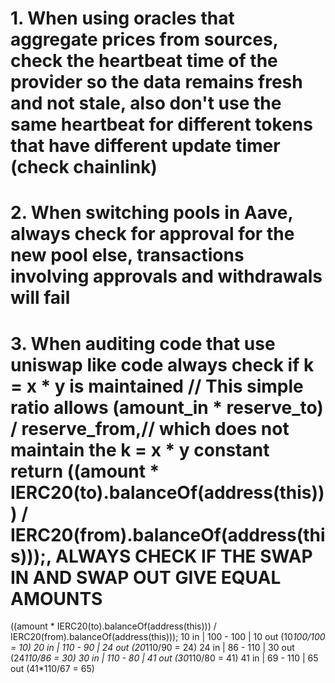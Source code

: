 # 1. When using oracles that aggregate prices from sources, check the heartbeat time of the provider so the data remains fresh and not stale, also don't use the same heartbeat for different tokens that have different update timer (check chainlink)

# 2. When switching pools in Aave, always check for approval for the new pool else, transactions involving approvals and withdrawals will fail

# 3. When auditing code that use uniswap like code always check if k = x * y  is maintained  // This simple ratio allows (amount_in * reserve_to) / reserve_from,// which does not maintain the k = x * y constant return ((amount * IERC20(to).balanceOf(address(this))) / IERC20(from).balanceOf(address(this)));, ALWAYS CHECK IF THE SWAP IN AND SWAP OUT GIVE EQUAL AMOUNTS 

((amount * IERC20(to).balanceOf(address(this))) / IERC20(from).balanceOf(address(this)));
10 in | 100 - 100 | 10 out (10*100/100 = 10)
20 in | 110 - 90  | 24 out (20*110/90 = 24)
24 in | 86  - 110 | 30 out (24*110/86 = 30)
30 in | 110  - 80 | 41 out (30*110/80 = 41)
41 in | 69  - 110 | 65 out (41*110/67 = 65)


